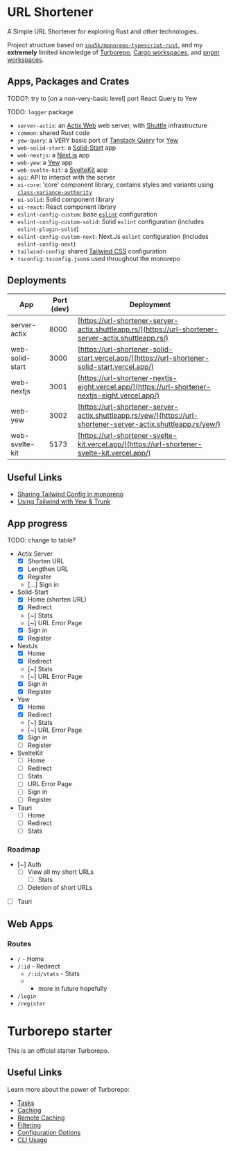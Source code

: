 # URL Shortener

A Simple URL Shortener for exploring Rust and other technologies.

Project structure based on [`spa5k/monorepo-typescript-rust`](https://github.com/spa5k/monorepo-typescript-rust), and my **extremely**
limited knowledge of
[Turborepo](https://turbo.build/repo),
[Cargo workspaces](https://doc.rust-lang.org/book/ch14-03-cargo-workspaces.html),
and
[pnpm workspaces](https://pnpm.io/workspaces).

## Apps, Packages and Crates

TODO?: try to [on a non-very-basic level] port React Query to Yew

TODO: `logger` package

- `server-actix`: an [Actix Web](https://actix.rs/) web server, with [Shuttle](https://www.shuttle.rs/) infrastructure
- `common`: shared Rust code
- `yew-query`: a VERY basic port of [Tanstack Query](https://tanstack.com/query/latest/) for [Yew](https://yew.rs/)
- `web-solid-start`: a [Solid-Start](https://start.solidjs.com/) app
- `web-nextjs`: a [Next.js](https://nextjs.org/) app
- `web-yew`: a [Yew](https://yew.rs/) app
- `web-svelte-kit`: a [SvelteKit](https://kit.svelte.dev/) app
- `api`: API to interact with the server
- `ui-core`: 'core' component library, contains styles and variants using [`class-variance-authority`](https://cva.style/)
- `ui-solid`: Solid component library
- `ui-react`: React component library
- `eslint-config-custom`: base [`eslint`](https://eslint.org/) configuration
- `eslint-config-custom-solid`: Solid `eslint` configuration (includes `eslint-plugin-solid`)
- `eslint-config-custom-next`: Next.Js `eslint` configuration (includes `eslint-config-next`)
- `tailwind-config`: shared [Tailwind CSS](https://tailwindcss.com/) configuration
- `tsconfig`: `tsconfig.json`s used throughout the monorepo

## Deployments

| App             | Port (dev) | Deployment                                                                                                                             |
|-----------------|------------|----------------------------------------------------------------------------------------------------------------------------------------|
| server-actix    | 8000       | [https://url-shortener-server-actix.shuttleapp.rs/](https://url-shortener-server-actix.shuttleapp.rs/)                                 |
| web-solid-start | 3000       | [https://url-shortener-solid-start.vercel.app/](https://url-shortener-solid-start.vercel.app/)                                         |
| web-nextjs      | 3001       | [https://url-shortener-nextjs-eight.vercel.app/](https://url-shortener-nextjs-eight.vercel.app/)                                       |
| web-yew         | 3002       | [https://url-shortener-server-actix.shuttleapp.rs/yew/](https://url-shortener-server-actix.shuttleapp.rs/yew/)                         |
| web-svelte-kit  | 5173       | [https://url-shortener-svelte-kit.vercel.app/](https://url-shortener-svelte-kit.vercel.app/)                                           |

## Useful Links

- [Sharing Tailwind Config in monorepo](https://github.com/vercel/turbo/tree/main/examples/with-tailwind)
- [Using Tailwind with Yew & Trunk](https://dev.to/arctic_hen7/how-to-set-up-tailwind-css-with-yew-and-trunk-il9)

## App progress

TODO: change to table?

- Actix Server
  - [x] Shorten URL
  - [x] Lengthen URL
  - [x] Register
  - [...] Sign in
- Solid-Start
  - [x] Home (shorten URL)
  - [x] Redirect
  - [~] Stats
  - [~] URL Error Page
  - [x] Sign in
  - [x] Register
- NextJs
  - [x] Home
  - [x] Redirect
  - [~] Stats
  - [~] URL Error Page
  - [x] Sign in
  - [x] Register
- Yew
  - [x] Home
  - [x] Redirect
  - [~] Stats
  - [~] URL Error Page
  - [x] Sign in
  - [ ] Register
- SvelteKit
  - [ ] Home
  - [ ] Redirect
  - [ ] Stats
  - [ ] URL Error Page
  - [ ] Sign in
  - [ ] Register
- Tauri
  - [ ] Home
  - [ ] Redirect
  - [ ] Stats

### Roadmap

- [~] Auth
  - [ ] View all my short URLs
    - [ ] Stats
  - [ ] Deletion of short URLs
- [ ] Tauri

## Web Apps

### Routes

- `/` - Home
- `/:id` - Redirect
  - `/:id/stats` - Stats
  - + more in future hopefully
- `/login`
- `/register`

# Turborepo starter

This is an official starter Turborepo.

## Useful Links

Learn more about the power of Turborepo:

- [Tasks](https://turbo.build/repo/docs/core-concepts/monorepos/running-tasks)
- [Caching](https://turbo.build/repo/docs/core-concepts/caching)
- [Remote Caching](https://turbo.build/repo/docs/core-concepts/remote-caching)
- [Filtering](https://turbo.build/repo/docs/core-concepts/monorepos/filtering)
- [Configuration Options](https://turbo.build/repo/docs/reference/configuration)
- [CLI Usage](https://turbo.build/repo/docs/reference/command-line-reference)
